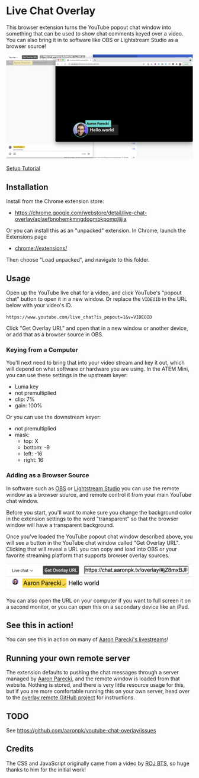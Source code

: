 Live Chat Overlay
=================

This browser extension turns the YouTube popout chat window into something that can be used to show chat comments keyed over a video. You can also bring it in to software like OBS or Lightstream Studio as a browser source!

![chat-screenshot](chat-screenshot.png)

[Setup Tutorial](https://youtu.be/HwctGtdsHZI)

## Installation

Install from the Chrome extension store:

* https://chrome.google.com/webstore/detail/live-chat-overlay/aplaefbnohemkmngdogmbkpompjlijia

Or you can install this as an "unpacked" extension. In Chrome, launch the Extensions page

* [chrome://extensions/](chrome://extensions/)

Then choose "Load unpacked", and navigate to this folder.

## Usage

Open up the YouTube live chat for a video, and click YouTube's "popout chat" button to open it in a new window. Or replace the `VIDEOID` in the URL below with your video's ID.

`https://www.youtube.com/live_chat?is_popout=1&v=VIDEOID`

Click "Get Overlay URL" and open that in a new window or another device, or add that as a browser source in OBS.


### Keying from a Computer

You'll next need to bring that into your video stream and key it out, which will depend on what software or hardware you are using. In the ATEM Mini, you can use these settings in the upstream keyer:

* Luma key
* not premultiplied
* clip: 7%
* gain: 100%

Or you can use the downstream keyer:

* not premultiplied
* mask:
  * top: X
  * bottom: -9
  * left: -16
  * right: 16

### Adding as a Browser Source

In software such as [OBS](https://obsproject.com) or [Lightstream Studio](http://strea.mr/aaronparecki) you can use the remote window as a browser source, and remote control it from your main YouTube chat window.

Before you start, you'll want to make sure you change the background color in the extension settings to the word "transparent" so that the browser window will have a transparent background.

Once you've loaded the YouTube popout chat window described above, you will see a button in the YouTube chat window called "Get Overlay URL". Clicking that will reveal a URL you can copy and load into OBS or your favorite streaming platform that supports browser overlay sources.

![get-overlay-url](get-overlay-url.png)

You can also open the URL on your computer if you want to full screen it on a second monitor, or you can open this on a secondary device like an iPad.


## See this in action!

You can see this in action on many of [Aaron Parecki's livestreams](https://www.youtube.com/watch?v=CHQITWm5wDQ&list=PLRyLn6THA5wPracMVE74IHovBT3ebcsJV)!


## Running your own remote server

The extension defaults to pushing the chat messages through a server managed by [Aaron Parecki](https://aaronpk.tv), and the remote window is loaded from that website. Nothing is stored, and there is very little resource usage for this, but if you are more comfortable running this on your own server, head over to the [overlay remote GitHub project](https://github.com/aaronpk/live-chat-overlay-remote) for instructions.


## TODO

See https://github.com/aaronpk/youtube-chat-overlay/issues


## Credits

The CSS and JavaScript originally came from a video by [ROJ BTS](https://www.youtube.com/watch?v=NHy9D4ClTvc), so huge thanks to him for the initial work!

